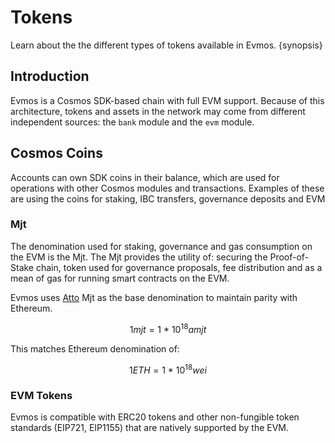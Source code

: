 <!--
order: 5
-->

# Tokens

Learn about the the different types of tokens available in Evmos. {synopsis}

## Introduction

Evmos is a Cosmos SDK-based chain with full EVM support. Because of this architecture, tokens and assets in the network may come from different independent sources: the `bank` module and the `evm` module.

## Cosmos Coins

Accounts can own SDK coins in their balance, which are used for operations with other Cosmos modules and transactions. Examples of these are using the coins for staking, IBC transfers, governance deposits and EVM

### Mjt

The denomination used for staking, governance and gas consumption on the EVM is the Mjt. The Mjt provides the utility of: securing the Proof-of-Stake chain, token used for governance proposals, fee distribution and as a mean of gas for running smart contracts on the EVM.

Evmos uses [Atto](https://en.wikipedia.org/wiki/Atto-) Mjt as the base denomination to maintain parity with Ethereum.

$$1 mjt = 1 ~ * ~ 10^{18} amjt$$

This matches Ethereum denomination of:

$$1 ETH = 1 ~ * ~ 10^{18} wei$$

### EVM Tokens

Evmos is compatible with ERC20 tokens and other non-fungible token standards (EIP721, EIP1155)
that are natively supported by the EVM.

